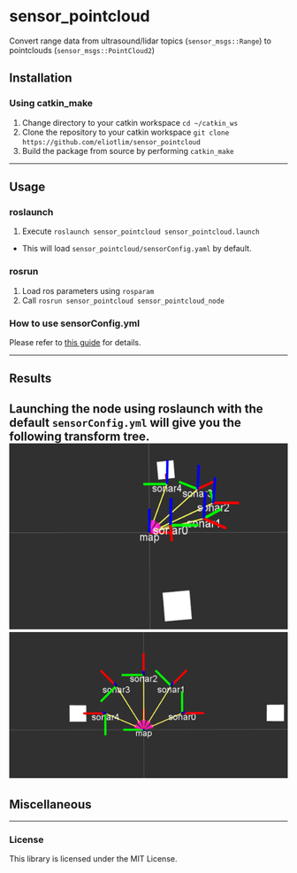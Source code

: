 # sensor_pointcloud
Convert range data from ultrasound/lidar topics (`sensor_msgs::Range`) to pointclouds (`sensor_msgs::PointCloud2`)

## Installation
### Using catkin_make
1. Change directory to your catkin workspace
`cd ~/catkin_ws`
2. Clone the repository to your catkin workspace
`git clone https://github.com/eliotlim/sensor_pointcloud`
3. Build the package from source by performing `catkin_make`
---
## Usage
### roslaunch
1. Execute `roslaunch sensor_pointcloud sensor_pointcloud.launch`
  - This will load `sensor_pointcloud/sensorConfig.yaml` by default.

### rosrun
1. Load ros parameters using `rosparam`
2. Call `rosrun sensor_pointcloud sensor_pointcloud_node`

### How to use sensorConfig.yml
Please refer to [this guide](sensorConfig.md) for details.

---
## Results
Launching the node using roslaunch with the default `sensorConfig.yml`
will give you the following transform tree.
![img](extras/side.png) ![img](extras/top.png)
---
## Miscellaneous
---
### License
This library is licensed under the MIT License.
